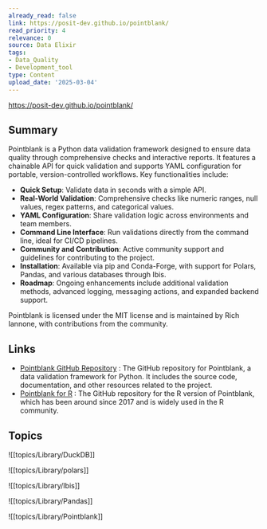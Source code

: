 ```yaml
---
already_read: false
link: https://posit-dev.github.io/pointblank/
read_priority: 4
relevance: 0
source: Data Elixir
tags:
- Data_Quality
- Development_tool
type: Content
upload_date: '2025-03-04'
---
```


https://posit-dev.github.io/pointblank/
## Summary

Pointblank is a Python data validation framework designed to ensure data quality through comprehensive checks and interactive reports. It features a chainable API for quick validation and supports YAML configuration for portable, version-controlled workflows. Key functionalities include:

- **Quick Setup**: Validate data in seconds with a simple API.
- **Real-World Validation**: Comprehensive checks like numeric ranges, null values, regex patterns, and categorical values.
- **YAML Configuration**: Share validation logic across environments and team members.
- **Command Line Interface**: Run validations directly from the command line, ideal for CI/CD pipelines.
- **Community and Contribution**: Active community support and guidelines for contributing to the project.
- **Installation**: Available via pip and Conda-Forge, with support for Polars, Pandas, and various databases through Ibis.
- **Roadmap**: Ongoing enhancements include additional validation methods, advanced logging, messaging actions, and expanded backend support.

Pointblank is licensed under the MIT license and is maintained by Rich Iannone, with contributions from the community.
## Links

- [Pointblank GitHub Repository](https://github.com/posit-dev/pointblank) : The GitHub repository for Pointblank, a data validation framework for Python. It includes the source code, documentation, and other resources related to the project.
- [Pointblank for R](https://github.com/rstudio/pointblank) : The GitHub repository for the R version of Pointblank, which has been around since 2017 and is widely used in the R community.

## Topics

![[topics/Library/DuckDB]]

![[topics/Library/polars]]

![[topics/Library/Ibis]]

![[topics/Library/Pandas]]

![[topics/Library/Pointblank]]